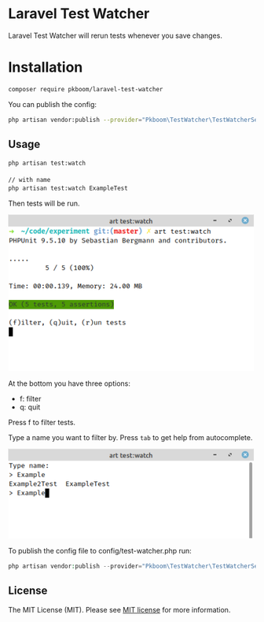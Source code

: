 # Laravel Test Watcher

Laravel Test Watcher will rerun tests whenever you save changes.

# Installation

```bash
composer require pkboom/laravel-test-watcher
```

You can publish the config:

```bash
php artisan vendor:publish --provider="Pkboom\TestWatcher\TestWatcherServiceProvider" --tag="config"
```

## Usage

```bash
php artisan test:watch

// with name
php artisan test:watch ExampleTest
```

Then tests will be run.

<img src="/images/demo1.png" width="500"  title="demo">

At the bottom you have three options:

- f: filter
- q: quit

Press f to filter tests.

Type a name you want to filter by. Press `tab` to get help from autocomplete.

<img src="/images/demo2.png" width="500"  title="demo">

To publish the config file to config/test-watcher.php run:

```php
php artisan vendor:publish --provider="Pkboom\TestWatcher\TestWatcherServiceProvider"
```

## License

The MIT License (MIT). Please see [MIT license](http://opensource.org/licenses/MIT) for more information.
